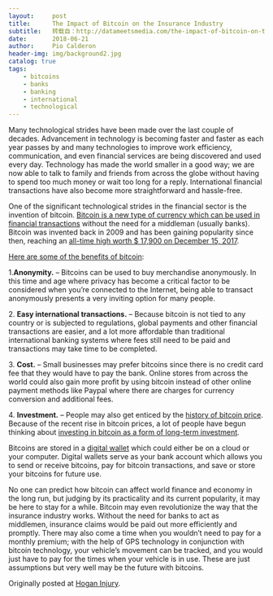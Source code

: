 ```yaml
---
layout:     post
title:      The Impact of Bitcoin on the Insurance Industry
subtitle:   转载自：http://datameetsmedia.com/the-impact-of-bitcoin-on-the-insurance-industry/
date:       2018-06-21
author:     Pio Calderon
header-img: img/background2.jpg
catalog: true
tags:
    - bitcoins
    - banks
    - banking
    - international
    - technological
---
```






Many technological strides have been made over the last couple of decades. Advancement in technology is becoming faster and faster as each year passes by and many technologies to improve work efficiency, communication, and even financial services are being discovered and used every day. Technology has made the world smaller in a good way; we are now able to talk to family and friends from across the globe without having to spend too much money or wait too long for a reply. International financial transactions have also become more straightforward and hassle-free.

One of the significant technological strides in the financial sector is the invention of bitcoin. [Bitcoin is a new type of currency which can be used in financial transactions](https://www.tradefinanceglobal.com/posts/bitcoin-predictions-for-2017) without the need for a middleman (usually banks). Bitcoin was invented back in 2009 and has been gaining popularity since then, reaching an [all-time high worth $ 17,900 on December 15, 2017](http://datameetsmedia.com/how-to-deal-with-financial-losses-caused-by-bitcoin-and-ethereum).

[Here are some of the benefits of bitcoin](https://www.tdibitcoin.com/en):

1.**Anonymity.** – Bitcoins can be used to buy merchandise anonymously. In this time and age where privacy has become a critical factor to be considered when you’re connected to the Internet, being able to transact anonymously presents a very inviting option for many people.

2. **Easy international transactions.** – Because bitcoin is not tied to any country or is subjected to regulations, global payments and other financial transactions are easier, and a lot more affordable than traditional international banking systems where fees still need to be paid and transactions may take time to be completed.





3. **Cost.** – Small businesses may prefer bitcoins since there is no credit card fee that they would have to pay the bank. Online stores from across the world could also gain more profit by using bitcoin instead of other online payment methods like Paypal where there are charges for currency conversion and additional fees.

4. **Investment.** – People may also get enticed by the [history of bitcoin price](http://datameetsmedia.com/how-to-deal-with-financial-losses-caused-by-bitcoin-and-ethereum). Because of the recent rise in bitcoin prices, a lot of people have begun thinking about [investing in bitcoin as a form of long-term investment](https://www.smartbitcoininvestments.com/3-things-know-investing-in-bitcoin-2018).

Bitcoins are stored in a [digital wallet](http://datameetsmedia.com/how-to-invest-in-bitcoin-in-the-philippines) which could either be on a cloud or your computer. Digital wallets serve as your bank account which allows you to send or receive bitcoins, pay for bitcoin transactions, and save or store your bitcoins for future use.

No one can predict how bitcoin can affect world finance and economy in the long run, but judging by its practicality and its current popularity, it may be here to stay for a while. Bitcoin may even revolutionize the way that the insurance industry works. Without the need for banks to act as middlemen, insurance claims would be paid out more efficiently and promptly. There may also come a time when you wouldn’t need to pay for a monthly premium; with the help of GPS technology in conjunction with bitcoin technology, your vehicle’s movement can be tracked, and you would just have to pay for the times when your vehicle is in use. These are just assumptions but very well may be the future with bitcoins.





Originally posted at [Hogan Injury](https://www.hoganinjury.com/bitcoin-and-its-possible-impact-on-insurance).

